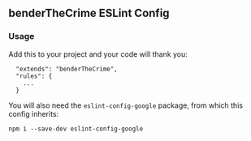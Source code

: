 ## benderTheCrime ESLint Config
### Usage
Add this to your project and your code will thank you:

```
  "extends": "benderTheCrime",
  "rules": {
    ...
  }
```

You will also need the `eslint-config-google` package, from which this config
inherits:

```
npm i --save-dev eslint-config-google
```